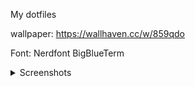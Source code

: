 My dotfiles

wallpaper: https://wallhaven.cc/w/859qdo

Font: Nerdfont BigBlueTerm

</details>
<details>
<summary>Screenshots</summary>
  
![nvchad](https://github.com/user-attachments/assets/c647db69-b89a-4ae1-bdd1-75082a4208ed)

![vim](https://github.com/user-attachments/assets/28cad712-e154-488e-a267-9b5b2206c652)

![i3-pic](https://github.com/user-attachments/assets/37bef857-7664-4871-96a8-11c93a406c39)





</details>

